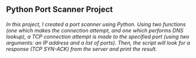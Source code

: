 <h2>Python Port Scanner Project</h2> 

<h6>In this project, I created a port scanner using Python. Using two functions (one which makes the connection attempt, and one which performs DNS lookup), a TCP connection attempt is made to the specified port (using two arguments: an IP address and a list of ports). Then, the script will look for a response (TCP SYN-ACK) from the server and print the result.</h6>


